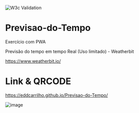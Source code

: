 ![W3c Validation](https://img.shields.io/w3c-validation/html?targetUrl=https%3A%2F%2Feddcarrilho.github.io%2FPrevisao-do-Tempo%2F
)

# Previsao-do-Tempo
Exercício com PWA

Previsão do tempo em tempo Real (Uso limitado) - Weatherbit

https://www.weatherbit.io/

#  Link & QRCODE

https://eddcarrilho.github.io/Previsao-do-Tempo/

![image](https://github.com/EddCarrilho/Previsao-do-Tempo/assets/129779868/bc5ba815-f9cf-4f0e-aa0e-70e142be0dfc)

